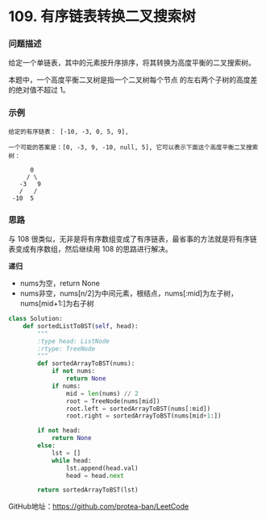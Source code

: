 # 109. 有序链表转换二叉搜索树

### 问题描述

给定一个单链表，其中的元素按升序排序，将其转换为高度平衡的二叉搜索树。

本题中，一个高度平衡二叉树是指一个二叉树每个节点 的左右两个子树的高度差的绝对值不超过 1。

### 示例

	给定的有序链表： [-10, -3, 0, 5, 9],

	一个可能的答案是：[0, -3, 9, -10, null, 5], 它可以表示下面这个高度平衡二叉搜索树：

		  0
		 / \
	   -3   9
	   /   /
	 -10  5


### 思路

与 108 很类似，无非是将有序数组变成了有序链表，最省事的方法就是将有序链表变成有序数组，然后继续用 108 的思路进行解决。

**递归**

- nums为空，return None
- nums非空，nums[n/2]为中间元素，根结点，nums[:mid]为左子树， nums[mid+1:]为右子树

```python
class Solution:
    def sortedListToBST(self, head):
        """
        :type head: ListNode
        :rtype: TreeNode
        """
        def sortedArrayToBST(nums):
            if not nums:
                return None
            if nums:
                mid = len(nums) // 2
                root = TreeNode(nums[mid])
                root.left = sortedArrayToBST(nums[:mid])
                root.right = sortedArrayToBST(nums[mid+1:])

        if not head:
            return None
        else:
            lst = []
            while head:
                lst.append(head.val)
                head = head.next

        return sortedArrayToBST(lst)

```

GitHub地址：https://github.com/protea-ban/LeetCode
